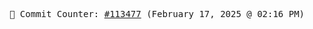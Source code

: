<p align="center">
    <samp>
        📮 Commit Counter: <a href="https://github.com/Javascript-void0/Javascript-void0/commits/main">#113477</a> (February 17, 2025 @ 02:16 PM)
    </samp>
</p>